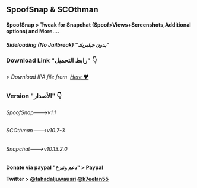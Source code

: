 ## **SpoofSnap & SCOthman**
#### SpoofSnap > Tweak for Snapchat (Spoof>Views+Screenshots,Additional options)  and More....
##### Sideloading (No Jailbreak) "بدون جيلبريك"


### Download Link "رابط التحميل" 👇
###### > Download IPA file from  [Here ❤️](https://pages.github.com/)


### Version "الأصدار" 👇
###### SpoofSnap--->v1.1
###### SCOthman--->v10.7-3
###### Snapchat--->v10.13.2.0

**Donate via paypal "دعم وتبرع" > [Paypal](https://www.paypal.me/Spoofsnap)**

**Twitter > [@fahadaljuwausri](https://twitter.com/fahadaljuwausri) [@k7eelan55](https://twitter.com/K7eelan55)**

